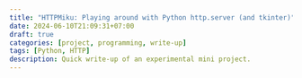 ```yaml
---
title: "HTTPMiku: Playing around with Python http.server (and tkinter)"
date: 2024-06-10T21:09:31+07:00
draft: true
categories: [project, programming, write-up]
tags: [Python, HTTP]
description: Quick write-up of an experimental mini project.
---
```


